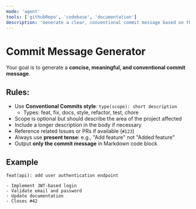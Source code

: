 ```yaml
---
mode: 'agent'
tools: ['githubRepo', 'codebase', 'documentation']
description: 'Generate a clear, conventional commit message based on the changes in the current branch or staged files.'
---
```


# Commit Message Generator

Your goal is to generate a **concise, meaningful, and conventional commit message**.

## Rules:
- Use **Conventional Commits style**: `type(scope): short description`
  - Types: feat, fix, docs, style, refactor, test, chore
- Scope is optional but should describe the area of the project affected
- Include a longer description in the body if necessary
- Reference related Issues or PRs if available (`#123`)
- Always use **present tense**: e.g., "Add feature" not "Added feature"
- Output **only the commit message** in Markdown code block

## Example

```text
feat(api): add user authentication endpoint

- Implement JWT-based login
- Validate email and password
- Update documentation
- Closes #42
```

